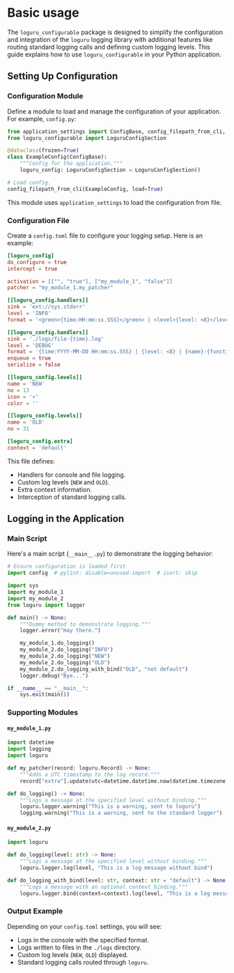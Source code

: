 # Basic usage #

The `loguru_configurable` package is designed to simplify the configuration and integration of the `loguru` logging
library with additional features like routing standard logging calls and defining custom logging levels. This guide
explains how to use `loguru_configurable` in your Python application.

## Setting Up Configuration

### Configuration Module

Define a module to load and manage the configuration of your application. For example, `config.py`:

```python
from application_settings import ConfigBase, config_filepath_from_cli, dataclass
from loguru_configurable import LoguruConfigSection

@dataclass(frozen=True)
class ExampleConfig(ConfigBase):
    """Config for the application."""
    loguru_config: LoguruConfigSection = LoguruConfigSection()

# Load config.
config_filepath_from_cli(ExampleConfig, load=True)
```

This module uses `application_settings` to load the configuration from file.

### Configuration File

Create a `config.toml` file to configure your logging setup. Here is an example:

```toml
[loguru_config]
do_configure = true
intercept = true

activation = [["", "true"], ["my_module_1", "false"]]
patcher = "my_module_1.my_patcher"

[[loguru_config.handlers]]
sink = 'ext://sys.stderr'
level = 'INFO'
format = '<green>{time:HH:mm:ss.SSS}</green> | <level>{level: <8}</level> | <level>{message}</level>'

[[loguru_config.handlers]]
sink = './logs/file-{time}.log'
level = 'DEBUG'
format = '{time:YYYY-MM-DD HH:mm:ss.SSS} | {level: <8} | {name}:{function}:{line} - {message}'
enqueue = true
serialize = false

[[loguru_config.levels]]
name = 'NEW'
no = 13
icon = '¤'
color = ''

[[loguru_config.levels]]
name = 'OLD'
no = 31

[loguru_config.extra]
context = 'default'
```

This file defines:

- Handlers for console and file logging.
- Custom log levels (`NEW` and `OLD`).
- Extra context information.
- Interception of standard logging calls.

## Logging in the Application

### Main Script

Here's a main script (`__main__.py`) to demonstrate the logging behavior:

```python
# Ensure configuration is loaded first
import config  # pylint: disable=unused-import  # isort: skip

import sys
import my_module_1
import my_module_2
from loguru import logger

def main() -> None:
    """Dummy method to demonstrate logging."""
    logger.error("Hay there.")

    my_module_1.do_logging()
    my_module_2.do_logging("INFO")
    my_module_2.do_logging("NEW")
    my_module_2.do_logging("OLD")
    my_module_2.do_logging_with_bind("OLD", "not default")
    logger.debug("Bye...")

if __name__ == "__main__":
    sys.exit(main())
```

### Supporting Modules

#### `my_module_1.py`

```python
import datetime
import logging
import loguru

def my_patcher(record: loguru.Record) -> None:
    """Adds a UTC timestamp to the log record."""
    record["extra"].update(utc=datetime.datetime.now(datetime.timezone.utc))

def do_logging() -> None:
    """Logs a message at the specified level without binding."""
    loguru.logger.warning("This is a warning, sent to loguru")
    logging.warning("This is a warning, sent to the standard logger")
```

#### `my_module_2.py`

```python
import loguru

def do_logging(level: str) -> None:
    """Logs a message at the specified level without binding."""
    loguru.logger.log(level, "This is a log message without bind")

def do_logging_with_bind(level: str, context: str = "default") -> None:
    """Logs a message with an optional context binding."""
    loguru.logger.bind(context=context).log(level, "This is a log message with bind")
```

### Output Example

Depending on your `config.toml` settings, you will see:

- Logs in the console with the specified format.
- Logs written to files in the `./logs` directory.
- Custom log levels (`NEW`, `OLD`) displayed.
- Standard logging calls routed through `loguru`.
